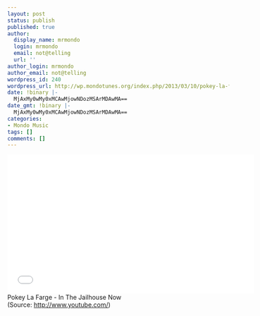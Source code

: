```yaml
---
layout: post
status: publish
published: true
author:
  display_name: mrmondo
  login: mrmondo
  email: not@telling
  url: ''
author_login: mrmondo
author_email: not@telling
wordpress_id: 240
wordpress_url: http://wp.mondotunes.org/index.php/2013/03/10/pokey-la-farge-in-the-jailhouse-now/
date: !binary |-
  MjAxMy0wMy0xMCAwMjowNDozMSArMDAwMA==
date_gmt: !binary |-
  MjAxMy0wMy0xMCAwMjowNDozMSArMDAwMA==
categories:
- Mondo Music
tags: []
comments: []
---
```

<iframe width="560" height="315" src="//www.youtube.com/embed/USgGfOk6yQI" frameborder="0"> </iframe>
Pokey La Farge - In The Jailhouse Now
<div class="attribution">(<span>Source:</span> <a href="http://www.youtube.com/">http://www.youtube.com/</a>)</div>

